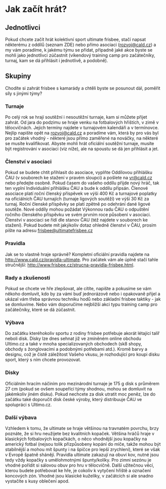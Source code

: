 # Jak začít hrát?

## Jednotlivci

Pokud chcete začít hrát kolektivní sport ultimate frisbee, stačí napsat některému z oddílů (seznam ZDE) nebo přímo asociaci (rozvoj@cald.cz) a my vám poradíme, k jakému týmu se přidat, případně jaké akce byste se mohli jako jednotlivci zúčastnit (víkendový training camp pro začátečníky, turnaj, kam se dá přihlásit i jednotlivě, a podobně).

## Skupiny

Chodíte si zahrát frisbee s kamarády a chtěli byste se posunout dál, poměřit síly s jinými týmy?

### Turnaje

Po celý rok se hrají soutěžní i nesoutěžní turnaje, kam si můžete přijet zahrát. Od jara do podzimu se hraje venku na fotbalových hřištích, v zimě v tělocvičnách. Jejich termíny najdete v turnajovém kalendáři a v termínovce. Nejlíp napište opět na rozvoj@cald.cz a poradíme vám, která by pro vás byl pro začátek vhodný - některé jsou přímo zaměřené na nováčky, na některé se musíte kvalifikovat. Abyste mohli hrát oficiální soutěžní turnaje, musíte být registrováni v asociaci (viz níže), ale na spoustu se dá jen přihlásit a jet.

### Členství v asociaci

Pokud se budete chtít přihlasit do asociace, vyplňte Oddílovou přihlášku ČAU (v souborech ke stažení v pravém sloupci) a pošlete na vr@cald.cz nebo předejte osobně. Pokud časem do vašeho oddílu přijde nový hráč, tak ten vyplní Individuální příhlášku ČAU a bude k oddílu připsán. Členové asociace platí roční členský příspěvek ve výši 400 Kč a turnajové poplatky na oficiálních ČAU turnajích (turnaje ligových soutěží) ve výši 30 Kč za turnaj. Roční členské příspěvky se platí zpětně po odehrání dané ligové soutěže. Nové oddíly mohou požádat Výkonnou radu ČAU o odpuštění ročního členského příspěvku ve svém prvním roce působení v asociaci. Členství v asociaci se řídí dle stanov ČAU (též najdete v souborech ke stažení). Pokud budete mít jakýkoliv dotaz ohledně členství v ČAU, prosím pište na adresu frisbee@ultimatefrisbee.cz

### Pravidla

Jak se to vlastně hraje správně? Kompletní oficiální pravidla najdete na http://www.cald.cz/pravidla-ultimate. Pro začátek vám ale úplně stačí tahle stručnější: http://www.frisbee.cz/strucna-pravidla-frisbee.html.

### Rady a zkušenosti

Pokud se chcete ve hře zlepšovat, ale cítíte, napište a pokusíme se vám někoho domluvit, kdo by za vámi buď jednorázově nebo i opakovaně přijel a ukázal vám třeba správnou techniku hodů nebo základní frisbee taktiky - jak se domluvíme. Nebo vám doporučíme nejbližší akci typu training camp pro začátečníky, které se dá zúčastnit.

### Výbava

Do začátku kteréhokoliv sportu z rodiny frisbee potřebuje akorát létající talíř neboli disk. Disky lze dnes sehnat již ve zmíněném online obchodu Ultimo.cz a také v mnoha specializovaných obchodech (sk8 shopy, obchody s žonglovacími a podobnými potřebami atd.). Kromě barvy a designu, což je čistě záležitost Vašeho vkusu, je rozhodující pro koupi disku sport, který s ním chcete provozovat.

### Disky

Oficiálním hracím náčiním pro mezinárodní turnaje je 175 g disk s průměrem 27 cm (pokud se ovšem soupeřící týmy shodnou, mohou se domluvit na jakémkoliv jiném disku). Pokud nechcete za disk utratit moc peněz, lze do začátku také doporučit disk české výroby, který distribuuje ČAU ve spolupráci s Ultimo.cz.

### Další výbava

Vzhledem k tomu, že ultimate se hraje většinou na travnatém povrchu, brzy poznáte, že si hru neužijete bez kvalitních kopaček. Většina hráčů hraje v klasických fotbalových kopačkách, o něco vhodnější jsou kopačky na americký fotbal (nejsou tolik přizpůsobeny kopání do míče, takže mohou být stabilnější a mohou mít špunty i na špičce pro lepší zrychlení), které se však v Evropě špatně shánějí. Pravidla ultimate zakazují na obuvi kov, nutné jsou tedy vždy kopačky s umělohmotnými špunty/kolíky. Pro zimní sezónu je vhodné pořídit si sálovou obuv pro hru v tělocvičně. Další užitečnou věcí, kterou budete potřebovat ke hře, je cokoliv k vytyčení hřiště a označení koncových zón. Vhodné jsou klasické kuželíky, v začátcích si ale snadno vystačíte s kusy oblečení apod.
